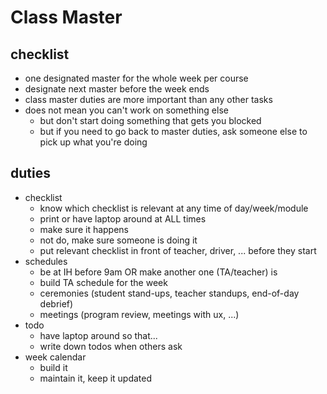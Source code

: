 # Class Master

## checklist

- one designated master for the whole week per course
- designate next master before the week ends
- class master duties are more important than any other tasks
- does not mean you can't work on something else
  - but don't start doing something that gets you blocked
  - but if you need to go back to master duties, ask someone else to pick up what you're doing

## duties

- checklist
  - know which checklist is relevant at any time of day/week/module
  - print or have laptop around at ALL times
  - make sure it happens
  - not do, make sure someone is doing it
  - put relevant checklist in front of teacher, driver, ... before they start
- schedules
  - be at IH before 9am OR make another one (TA/teacher) is
  - build TA schedule for the week
  - ceremonies (student stand-ups, teacher standups, end-of-day debrief)
  - meetings (program review, meetings with ux, ...)
- todo
  - have laptop around so that...
  - write down todos when others ask
- week calendar
  - build it
  - maintain it, keep it updated

